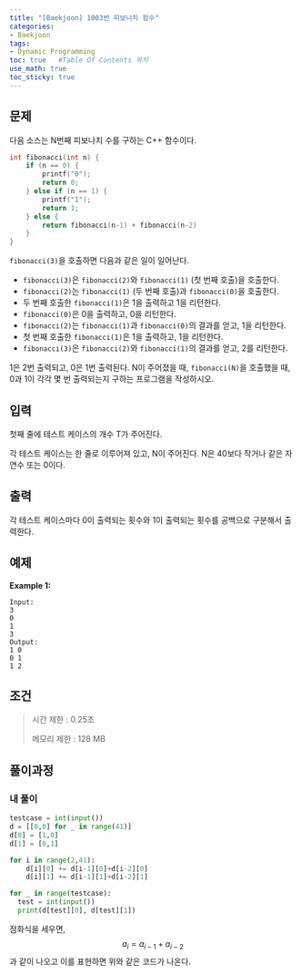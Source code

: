 ```yaml
---
title: "[Baekjoon] 1003번 피보나치 함수"
categories: 
- Baekjoon
tags:
- Dynamic Programming
toc: true   #Table Of Contents 목차 
use_math: true
toc_sticky: true
---
```


## 문제

다음 소스는 N번째 피보나치 수를 구하는 C++ 함수이다.

```c++
int fibonacci(int n) {
    if (n == 0) {
        printf("0");
        return 0;
    } else if (n == 1) {
        printf("1");
        return 1;
    } else {
        return fibonacci(n-1) + fibonacci(n-2)
    }
}
```

`fibonacci(3)`을 호출하면 다음과 같은 일이 일어난다.

- `fibonacci(3)`은 `fibonacci(2)`와 `fibonacci(1)` (첫 번째 호출)을 호출한다.
- `fibonacci(2)`는 `fibonacci(1)` (두 번째 호출)과 `fibonacci(0)`을 호출한다.
- 두 번째 호출한 `fibonacci(1)`은 1을 출력하고 1을 리턴한다.
- `fibonacci(0)`은 0을 출력하고, 0을 리턴한다.
- `fibonacci(2)`는 `fibonacci(1)`과 `fibonacci(0)`의 결과를 얻고, 1을 리턴한다.
- 첫 번째 호출한 `fibonacci(1)`은 1을 출력하고, 1을 리턴한다.
- `fibonacci(3)`은 `fibonacci(2)`와 `fibonacci(1)`의 결과를 얻고, 2를 리턴한다.

1은 2번 출력되고, 0은 1번 출력된다. N이 주어졌을 때, `fibonacci(N)`을 호출했을 때, 0과 1이 각각 몇 번 출력되는지 구하는 프로그램을 작성하시오.

## 입력

첫째 줄에 테스트 케이스의 개수 T가 주어진다.

각 테스트 케이스는 한 줄로 이루어져 있고, N이 주어진다. N은 40보다 작거나 같은 자연수 또는 0이다.

## 출력

각 테스트 케이스마다 0이 출력되는 횟수와 1이 출력되는 횟수를 공백으로 구분해서 출력한다.

## 예제

**Example 1:**

```
Input: 
3
0
1
3
Output: 
1 0
0 1
1 2
```

## 조건

> 시간 제한 : 0.25초
>
> 메모리 제한 : 128 MB

## 풀이과정

### 내 풀이

```python
testcase = int(input())
d = [[0,0] for _ in range(41)]
d[0] = [1,0]
d[1] = [0,1]

for i in range(2,41):
    d[i][0] += d[i-1][0]+d[i-2][0]
    d[i][1] += d[i-1][1]+d[i-2][1]

for _ in range(testcase):   
  test = int(input())
  print(d[test][0], d[test][1])
```

점화식을 세우면,
$$
a_{i} = a_{i-1}+a_{i-2}
$$
과 같이 나오고 이를 표현하면 위와 같은 코드가 나온다.